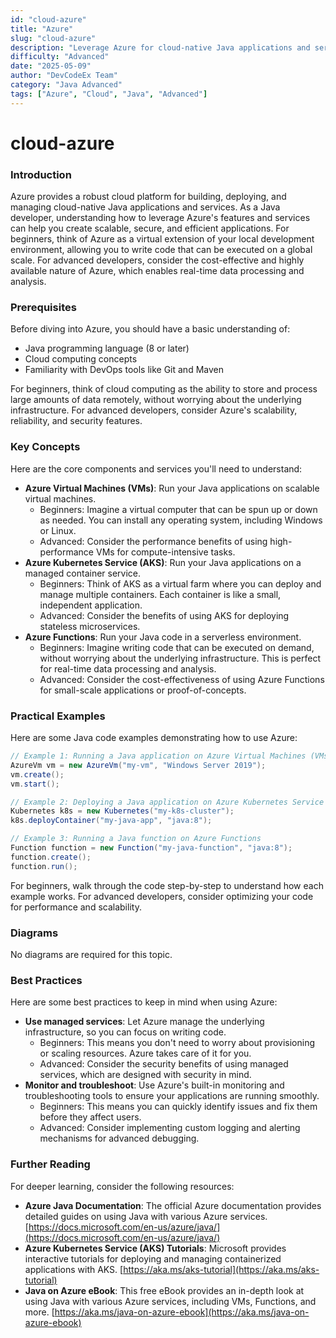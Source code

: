 ```yaml
---
id: "cloud-azure"
title: "Azure"
slug: "cloud-azure"
description: "Leverage Azure for cloud-native Java applications and services."
difficulty: "Advanced"
date: "2025-05-09"
author: "DevCodeEx Team"
category: "Java Advanced"
tags: ["Azure", "Cloud", "Java", "Advanced"]
---
```


**cloud-azure**
================

### Introduction
Azure provides a robust cloud platform for building, deploying, and managing cloud-native Java applications and services. As a Java developer, understanding how to leverage Azure's features and services can help you create scalable, secure, and efficient applications. For beginners, think of Azure as a virtual extension of your local development environment, allowing you to write code that can be executed on a global scale. For advanced developers, consider the cost-effective and highly available nature of Azure, which enables real-time data processing and analysis.

### Prerequisites
Before diving into Azure, you should have a basic understanding of:

* Java programming language (8 or later)
* Cloud computing concepts
* Familiarity with DevOps tools like Git and Maven

For beginners, think of cloud computing as the ability to store and process large amounts of data remotely, without worrying about the underlying infrastructure. For advanced developers, consider Azure's scalability, reliability, and security features.

### Key Concepts
Here are the core components and services you'll need to understand:

* **Azure Virtual Machines (VMs)**: Run your Java applications on scalable virtual machines.
	+ Beginners: Imagine a virtual computer that can be spun up or down as needed. You can install any operating system, including Windows or Linux.
	+ Advanced: Consider the performance benefits of using high-performance VMs for compute-intensive tasks.
* **Azure Kubernetes Service (AKS)**: Run your Java applications on a managed container service.
	+ Beginners: Think of AKS as a virtual farm where you can deploy and manage multiple containers. Each container is like a small, independent application.
	+ Advanced: Consider the benefits of using AKS for deploying stateless microservices.
* **Azure Functions**: Run your Java code in a serverless environment.
	+ Beginners: Imagine writing code that can be executed on demand, without worrying about the underlying infrastructure. This is perfect for real-time data processing and analysis.
	+ Advanced: Consider the cost-effectiveness of using Azure Functions for small-scale applications or proof-of-concepts.

### Practical Examples
Here are some Java code examples demonstrating how to use Azure:

```java
// Example 1: Running a Java application on Azure Virtual Machines (VMs)
AzureVm vm = new AzureVm("my-vm", "Windows Server 2019");
vm.create();
vm.start();

// Example 2: Deploying a Java application on Azure Kubernetes Service (AKS)
Kubernetes k8s = new Kubernetes("my-k8s-cluster");
k8s.deployContainer("my-java-app", "java:8");

// Example 3: Running a Java function on Azure Functions
Function function = new Function("my-java-function", "java:8");
function.create();
function.run();
```

For beginners, walk through the code step-by-step to understand how each example works. For advanced developers, consider optimizing your code for performance and scalability.

### Diagrams
No diagrams are required for this topic.

### Best Practices
Here are some best practices to keep in mind when using Azure:

* **Use managed services**: Let Azure manage the underlying infrastructure, so you can focus on writing code.
	+ Beginners: This means you don't need to worry about provisioning or scaling resources. Azure takes care of it for you.
	+ Advanced: Consider the security benefits of using managed services, which are designed with security in mind.
* **Monitor and troubleshoot**: Use Azure's built-in monitoring and troubleshooting tools to ensure your applications are running smoothly.
	+ Beginners: This means you can quickly identify issues and fix them before they affect users.
	+ Advanced: Consider implementing custom logging and alerting mechanisms for advanced debugging.

### Further Reading
For deeper learning, consider the following resources:

* **Azure Java Documentation**: The official Azure documentation provides detailed guides on using Java with various Azure services. [https://docs.microsoft.com/en-us/azure/java/](https://docs.microsoft.com/en-us/azure/java/)
* **Azure Kubernetes Service (AKS) Tutorials**: Microsoft provides interactive tutorials for deploying and managing containerized applications with AKS. [https://aka.ms/aks-tutorial](https://aka.ms/aks-tutorial)
* **Java on Azure eBook**: This free eBook provides an in-depth look at using Java with various Azure services, including VMs, Functions, and more. [https://aka.ms/java-on-azure-ebook](https://aka.ms/java-on-azure-ebook)